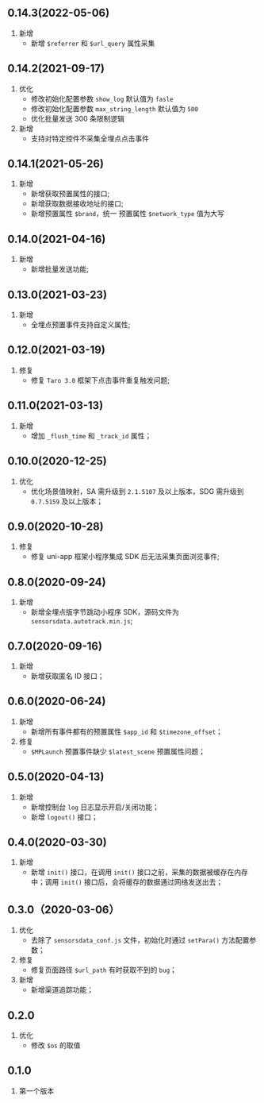 ## 0.14.3(2022-05-06)
1.  新增
    - 新增 `$referrer` 和 `$url_query` 属性采集


## 0.14.2(2021-09-17)
1.  优化
    - 修改初始化配置参数 `show_log` 默认值为 `fasle`
    - 修改初始化配置参数 `max_string_length` 默认值为 `500`
    - 优化批量发送 300 条限制逻辑
2.  新增
    - 支持对特定控件不采集全埋点点击事件

## 0.14.1(2021-05-26)
1. 新增
    - 新增获取预置属性的接口;
    - 新增获取数据接收地址的接口;
    - 新增预置属性 `$brand`，统一 预置属性 `$network_type` 值为大写

## 0.14.0(2021-04-16)
1. 新增
    - 新增批量发送功能;

## 0.13.0(2021-03-23)
1. 新增
    - 全埋点预置事件支持自定义属性;

## 0.12.0(2021-03-19)
1. 修复
    - 修复 `Taro 3.0` 框架下点击事件重复触发问题;

## 0.11.0(2021-03-13)
1. 新增
    - 增加 `_flush_time` 和 `_track_id` 属性；

## 0.10.0(2020-12-25)
1. 优化
    - 优化场景值映射，SA 需升级到 `2.1.5107` 及以上版本，SDG 需升级到 `0.7.5159` 及以上版本；

## 0.9.0(2020-10-28)
1. 修复
    - 修复 uni-app 框架小程序集成 SDK 后无法采集页面浏览事件;

## 0.8.0(2020-09-24)
1. 新增
    - 新增全埋点版字节跳动小程序 SDK，源码文件为 `sensorsdata.autotrack.min.js`;

## 0.7.0(2020-09-16)
1. 新增
    - 新增获取匿名 ID 接口；

## 0.6.0(2020-06-24)
1. 新增
    - 新增所有事件都有的预置属性 `$app_id` 和 `$timezone_offset`；
2. 修复
    - `$MPLaunch` 预置事件缺少 `$latest_scene` 预置属性问题；

## 0.5.0(2020-04-13)
1. 新增
    - 新增控制台 `log` 日志显示开启/关闭功能；
    - 新增 `logout()` 接口；

## 0.4.0(2020-03-30)
1. 新增
    - 新增 `init()` 接口，在调用 `init()` 接口之前，采集的数据被缓存在内存中；调用 `init()` 接口后，会将缓存的数据通过网络发送出去；

## 0.3.0（2020-03-06）
1. 优化
    - 去除了 `sensorsdata_conf.js` 文件，初始化时通过 `setPara()` 方法配置参数；
2. 修复
    - 修复页面路径 `$url_path` 有时获取不到的 `bug`；
3. 新增
    - 新增渠道追踪功能；

## 0.2.0
1. 优化
    - 修改 `$os` 的取值

## 0.1.0
1. 第一个版本
